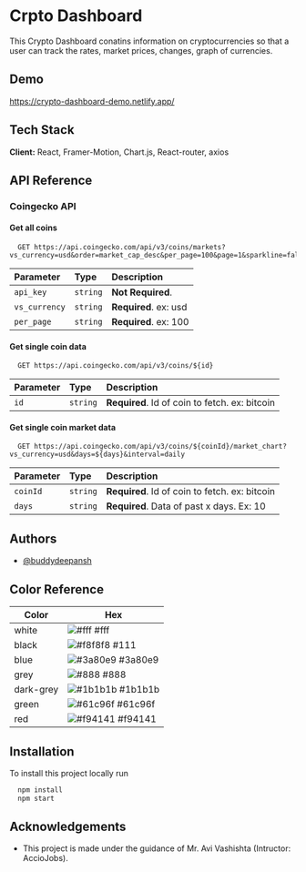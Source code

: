 
# Crpto Dashboard

This Crypto Dashboard conatins information on cryptocurrencies so  that a user can track the rates, market prices, changes, graph of currencies. 


## Demo

https://crypto-dashboard-demo.netlify.app/

## Tech Stack

**Client:** React, Framer-Motion, Chart.js, React-router, axios


## API Reference

### Coingecko API

#### Get all coins

```http
  GET https://api.coingecko.com/api/v3/coins/markets?vs_currency=usd&order=market_cap_desc&per_page=100&page=1&sparkline=false&locale=en
```

| Parameter | Type     | Description                |
| :-------- | :------- | :------------------------- |
| `api_key` | `string` | **Not Required**.|
| `vs_currency` | `string` | **Required**. ex: usd|
| `per_page` | `string` | **Required**. ex: 100|



#### Get single coin data

```http
  GET https://api.coingecko.com/api/v3/coins/${id}
```

| Parameter | Type     | Description                       |
| :-------- | :------- | :-------------------------------- |
| `id`      | `string` | **Required**. Id of coin to fetch. ex: bitcoin |


#### Get single coin market data

```http
  GET https://api.coingecko.com/api/v3/coins/${coinId}/market_chart?vs_currency=usd&days=${days}&interval=daily
```

| Parameter | Type     | Description                       |
| :-------- | :------- | :-------------------------------- |
| `coinId`      | `string` | **Required**. Id of coin to fetch. ex: bitcoin |
| `days`      | `string` | **Required**. Data of past x days. Ex: 10|


## Authors

- [@buddydeepansh](https://github.com/buddydeepansh)

## Color Reference

| Color             | Hex                                                                |
| ----------------- | ------------------------------------------------------------------ |
| white | ![#fff](https://via.placeholder.com/10/fff?text=+) #fff |
| black | ![#f8f8f8](https://via.placeholder.com/10/111?text=+) #111 |
| blue | ![#3a80e9](https://via.placeholder.com/10/3a80e9?text=+) #3a80e9 |
| grey | ![#888](https://via.placeholder.com/10/888?text=+) #888 |
| dark-grey | ![#1b1b1b](https://via.placeholder.com/10/1b1b1b?text=+) #1b1b1b |
| green | ![#61c96f](https://via.placeholder.com/10/61c96f?text=+) #61c96f |
| red | ![#f94141](https://via.placeholder.com/10/f94141?text=+) #f94141 |


## Installation

To install this project locally run

```bash
  npm install
  npm start
```


## Acknowledgements

 - This project is made under the guidance of Mr. Avi Vashishta (Intructor: AccioJobs).

